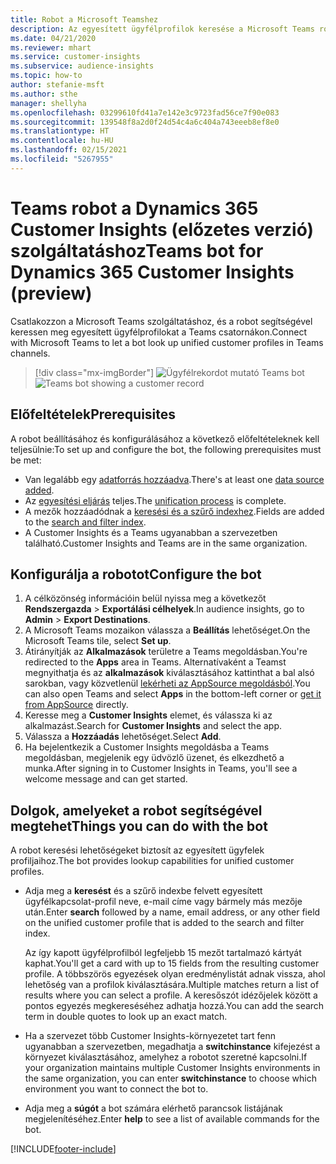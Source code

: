 ```yaml
---
title: Robot a Microsoft Teamshez
description: Az egyesített ügyfélprofilok keresése a Microsoft Teams robot segítségével tekinthető meg.
ms.date: 04/21/2020
ms.reviewer: mhart
ms.service: customer-insights
ms.subservice: audience-insights
ms.topic: how-to
author: stefanie-msft
ms.author: sthe
manager: shellyha
ms.openlocfilehash: 03299610fd41a7e142e3c9723fad56ce7f90e083
ms.sourcegitcommit: 139548f8a2d0f24d54c4a6c404a743eeeb8ef8e0
ms.translationtype: HT
ms.contentlocale: hu-HU
ms.lasthandoff: 02/15/2021
ms.locfileid: "5267955"
---
```

# <a name="teams-bot-for-dynamics-365-customer-insights-preview"></a><span data-ttu-id="c831b-103">Teams robot a Dynamics 365 Customer Insights (előzetes verzió) szolgáltatáshoz</span><span class="sxs-lookup"><span data-stu-id="c831b-103">Teams bot for Dynamics 365 Customer Insights (preview)</span></span>

<span data-ttu-id="c831b-104">Csatlakozzon a Microsoft Teams szolgáltatáshoz, és a robot segítségével keressen meg egyesített ügyfélprofilokat a Teams csatornákon.</span><span class="sxs-lookup"><span data-stu-id="c831b-104">Connect with Microsoft Teams to let a bot look up unified customer profiles in Teams channels.</span></span>

> [!div class="mx-imgBorder"]
> <span data-ttu-id="c831b-105">![Ügyfélrekordot mutató Teams bot](media/teams-bot.png "Ügyfélrekordot mutató Teams bot")</span><span class="sxs-lookup"><span data-stu-id="c831b-105">![Teams bot showing a customer record](media/teams-bot.png "Teams bot showing a customer record")</span></span>

## <a name="prerequisites"></a><span data-ttu-id="c831b-106">Előfeltételek</span><span class="sxs-lookup"><span data-stu-id="c831b-106">Prerequisites</span></span>

<span data-ttu-id="c831b-107">A robot beállításához és konfigurálásához a következő előfeltételeknek kell teljesülnie:</span><span class="sxs-lookup"><span data-stu-id="c831b-107">To set up and configure the bot, the following prerequisites must be met:</span></span>

- <span data-ttu-id="c831b-108">Van legalább egy [adatforrás hozzáadva](data-sources.md).</span><span class="sxs-lookup"><span data-stu-id="c831b-108">There's at least one [data source added](data-sources.md).</span></span>
- <span data-ttu-id="c831b-109">Az [egyesítési eljárás](data-unification.md) teljes.</span><span class="sxs-lookup"><span data-stu-id="c831b-109">The [unification process](data-unification.md) is complete.</span></span>
- <span data-ttu-id="c831b-110">A mezők hozzáadódnak a [keresési és a szűrő indexhez](search-filter-index.md).</span><span class="sxs-lookup"><span data-stu-id="c831b-110">Fields are added to the [search and filter index](search-filter-index.md).</span></span>
- <span data-ttu-id="c831b-111">A Customer Insights és a Teams ugyanabban a szervezetben található.</span><span class="sxs-lookup"><span data-stu-id="c831b-111">Customer Insights and Teams are in the same organization.</span></span>

## <a name="configure-the-bot"></a><span data-ttu-id="c831b-112">Konfigurálja a robotot</span><span class="sxs-lookup"><span data-stu-id="c831b-112">Configure the bot</span></span>

1. <span data-ttu-id="c831b-113">A célközönség információin belül nyissa meg a következőt **Rendszergazda** > **Exportálási célhelyek**.</span><span class="sxs-lookup"><span data-stu-id="c831b-113">In audience insights, go to **Admin** > **Export Destinations**.</span></span>
1. <span data-ttu-id="c831b-114">A Microsoft Teams mozaikon válassza a **Beállítás** lehetőséget.</span><span class="sxs-lookup"><span data-stu-id="c831b-114">On the Microsoft Teams tile, select **Set up**.</span></span>
1. <span data-ttu-id="c831b-115">Átirányítják az **Alkalmazások** területre a Teams megoldásban.</span><span class="sxs-lookup"><span data-stu-id="c831b-115">You're redirected to the **Apps** area in Teams.</span></span> <span data-ttu-id="c831b-116">Alternatívaként a Teamst megnyithatja és az **alkalmazások** kiválasztásához kattinthat a bal alsó sarokban, vagy közvetlenül [lekérheti az AppSource megoldásból](https://go.microsoft.com/fwlink/?linkid=2124104).</span><span class="sxs-lookup"><span data-stu-id="c831b-116">You can also open Teams and select **Apps** in the bottom-left corner or [get it from AppSource](https://go.microsoft.com/fwlink/?linkid=2124104) directly.</span></span>
1. <span data-ttu-id="c831b-117">Keresse meg a **Customer Insights** elemet, és válassza ki az alkalmazást.</span><span class="sxs-lookup"><span data-stu-id="c831b-117">Search for **Customer Insights** and select the app.</span></span>
1. <span data-ttu-id="c831b-118">Válassza a **Hozzáadás** lehetőséget.</span><span class="sxs-lookup"><span data-stu-id="c831b-118">Select **Add**.</span></span>
1. <span data-ttu-id="c831b-119">Ha bejelentkezik a Customer Insights megoldásba a Teams megoldásban, megjelenik egy üdvözlő üzenet, és elkezdhető a munka.</span><span class="sxs-lookup"><span data-stu-id="c831b-119">After signing in to Customer Insights in Teams, you'll see a welcome message and can get started.</span></span>

## <a name="things-you-can-do-with-the-bot"></a><span data-ttu-id="c831b-120">Dolgok, amelyeket a robot segítségével megtehet</span><span class="sxs-lookup"><span data-stu-id="c831b-120">Things you can do with the bot</span></span>

<span data-ttu-id="c831b-121">A robot keresési lehetőségeket biztosít az egyesített ügyfelek profiljaihoz.</span><span class="sxs-lookup"><span data-stu-id="c831b-121">The bot provides lookup capabilities for unified customer profiles.</span></span>

- <span data-ttu-id="c831b-122">Adja meg a **keresést** és a szűrő indexbe felvett egyesített ügyfélkapcsolat-profil neve, e-mail címe vagy bármely más mezője után.</span><span class="sxs-lookup"><span data-stu-id="c831b-122">Enter **search** followed by a name, email address, or any other field on the unified customer profile that is added to the search and filter index.</span></span>

  <span data-ttu-id="c831b-123">Az így kapott ügyfélprofilból legfeljebb 15 mezőt tartalmazó kártyát kaphat.</span><span class="sxs-lookup"><span data-stu-id="c831b-123">You'll get a card with up to 15 fields from the resulting customer profile.</span></span> <span data-ttu-id="c831b-124">A többszörös egyezések olyan eredménylistát adnak vissza, ahol lehetőség van a profilok kiválasztására.</span><span class="sxs-lookup"><span data-stu-id="c831b-124">Multiple matches return a list of results where you can select a profile.</span></span> <span data-ttu-id="c831b-125">A keresőszót idézőjelek között a pontos egyezés megkereséséhez adhatja hozzá.</span><span class="sxs-lookup"><span data-stu-id="c831b-125">You can add the search term in double quotes to look up an exact match.</span></span>

- <span data-ttu-id="c831b-126">Ha a szervezet több Customer Insights-környezetet tart fenn ugyanabban a szervezetben, megadhatja a **switchinstance** kifejezést a környezet kiválasztásához, amelyhez a robotot szeretné kapcsolni.</span><span class="sxs-lookup"><span data-stu-id="c831b-126">If your organization maintains multiple Customer Insights environments in the same organization, you can enter **switchinstance** to choose which environment you want to connect the bot to.</span></span>

- <span data-ttu-id="c831b-127">Adja meg a **súgót** a bot számára elérhető parancsok listájának megjelenítéséhez.</span><span class="sxs-lookup"><span data-stu-id="c831b-127">Enter **help** to see a list of available commands for the bot.</span></span>  


[!INCLUDE[footer-include](../includes/footer-banner.md)]